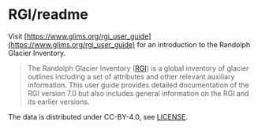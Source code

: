 # RGI/readme

Visit
[https://www.glims.org/rgi_user_guide](https://www.glims.org/rgi_user_guide)
for an introduction to the Randolph Glacier Inventory.

> The Randolph Glacier Inventory ([RGI](https://www.glims.org/RGI)) is a
> global inventory of glacier outlines including a set of attributes and
> other relevant auxiliary information. This user guide provides
> detailed documentation of the RGI version 7.0 but also includes
> general information on the RGI and its earlier versions.

The data is distributed under CC-BY-4.0, see [LICENSE](LICENSE.md).
